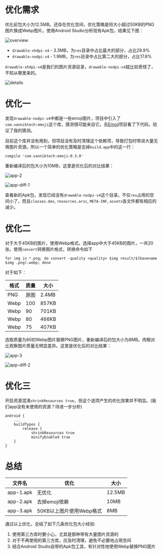 [Tag]: android

# 优化需求
优化前包大小为12.5MB。还存在优化空间，优化策略是将大小超过50KB的PNG图片换成Webp图片。使用Android Studio分析现有Apk包，结果见下图：

![overview](http://7xn5nf.com1.z0.glb.clouddn.com/image/blog/2016/10/app-1-overview.webp)

+ `drawable-xhdpi-v4` - 3.3MB，为`res`目录中占比最大的部分，占比29.9%
+ `drawable-nodpi-v4` - 1.9MB，为`res`目录中占比第二大的部分，占比17.6%

`drawable-xhdpi-v4`是我们的图片资源目录，`drawable-nodpi-v4`就比较奇怪了，不知从哪里来的。

![details](http://7xn5nf.com1.z0.glb.clouddn.com/image/blog/2016/10/app-1-details.webp)

# 优化一
发现`drawable-nodpi-v4`中都是一些emoji图片，项目中引入了`com.vanniktech:emoji`这个库，猜测很可能来自它。去[Emoji][emoji]项目看了下代码，验证了我的猜测。

目前这个库并没有用到，但项目没有及时清理这个依赖项，导致打包时带进大量无用图片资源。所以一个简单的优化策略是去掉`build.app`中的这一行：

```
compile 'com.vanniktech:emoji:0.3.0'
```

重新编译后的包大小为10MB，这里是优化后的对比结果：

![app-2](http://7xn5nf.com1.z0.glb.clouddn.com/image/blog/2016/10/app-2-overview.webp)

![app-diff-1](http://7xn5nf.com1.z0.glb.clouddn.com/image/blog/2016/10/app-diff-1.webp)

查看新的Apk包，发现已经没有`drawable-nodpi-v4`这个目录。不仅`res`占用的空间小了，而且`classes.dex`, `resources.arsc`, `META-INF`, `assets`各文件都有相应的减少。

# 优化二
对于大于45KB的图片，使用Webp格式。选择app中大于45KB的图片，一共20张。使用`convert`转换图片格式，转换命令如下

```
for img in *.png; do convert -quality <quality> $img result/$(basename $img .png).webp; done
```


对于如下：

|格式		|质量		|大小		|
|---------------|---------------|---------------|
|PNG		|原图		|2.4MB		|
|Webp		|100		|857KB		|
|Webp		|90		|701KB		|
|Webp		|80		|466KB		|
|Webp		|75		|407KB		|

选取质量为80的Webp图片替换PNG图片，重新编译后的包大小为8MB。肉眼对比观察图片质量无明显差异。这里是优化后的对比结果：	

![app-3](http://7xn5nf.com1.z0.glb.clouddn.com/image/blog/2016/10/app-3-overview.webp)

![app-diff-2](http://7xn5nf.com1.z0.glb.clouddn.com/image/blog/2016/10/app-diff-2.webp)

# 优化三
开启资源混淆`shrinkResources true`，但这个选项产生的优化效果并不明显。(我们app没有未使用的资源？待进一步分析)

```
android {
    ...
    buildTypes {
        release {
            shrinkResources true
            minifyEnabled true
    }
}
```

# 总结

|文件名		|优化		|大小		|
|---------------|---------------|---------------|
|app-1.apk	|无优化		|12.5MB		|
|app-2.apk	|去掉emoji依赖	|10MB		|
|app-3.apk	|50KB以上图片使用Webp格式|8MB	|

通过以上优化，总结了如下几条优化包大小经验:

1. 使用第三方库时要小心，尤其是那种带有大量图片资源的
2. 对于不再使用的第三方库，应及时清理，避免不必要地占用空间
3. 结合Android Studio自带的Apk包工具，有针对性地使用Webp替换PNG图片

[emoji]: https://github.com/vanniktech/Emoji
[reduce-apk-size]: https://developer.android.com/topic/performance/reduce-apk-size.html
[webp-speed]: https://developers.google.com/speed/webp/ 
[shrink]: https://developer.android.com/studio/build/shrink-code.html
